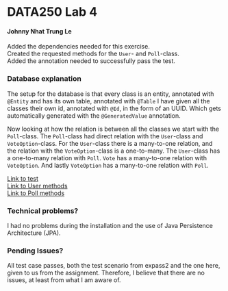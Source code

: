 #  **DATA250 Lab 4**
####  **Johnny Nhat Trung Le**

Added the dependencies needed for this exercise.  
Created the requested methods for the `User`- and `Poll`-class.  
Added the annotation needed to successfully pass the test.  

### Database explanation
The setup for the database is that every class is an entity, annotated with `@Entity` and has its own table, annotated with `@Table`
I have given all the classes their own id, annotated with `@Id`, in the form of an UUID. Which gets automatically generated with the `@GeneratedValue` annotation.

Now looking at how the relation is between all the classes we start with the `Poll`-class. 
The `Poll`-class had direct relation with the `User`-class and `VoteOption`-class. 
For the `User`-class there is a many-to-one relation, and the relation with the `VoteOption`-class is a one-to-many.
The `User`-class has a one-to-many relation with `Poll`.
`Vote` has a many-to-one relation with `VoteOption`.
And lastly `VoteOption` has a many-to-one relation with `Poll`.

[Link to test](backend/src/test/java/com/example/demo/PollsTest.java)  
[Link to User methods](backend/src/main/java/com/example/demo/entities/User.java)  
[Link to Poll methods](backend/src/main/java/com/example/demo/entities/Poll.java)

### Technical problems?
I had no problems during the installation and the use of Java Persistence Architecture (JPA).

### Pending Issues?
All test case passes, both the test scenario from expass2 and the one here, given to us from the assignment. 
Therefore, I believe that there are no issues, at least from what I am aware of.

